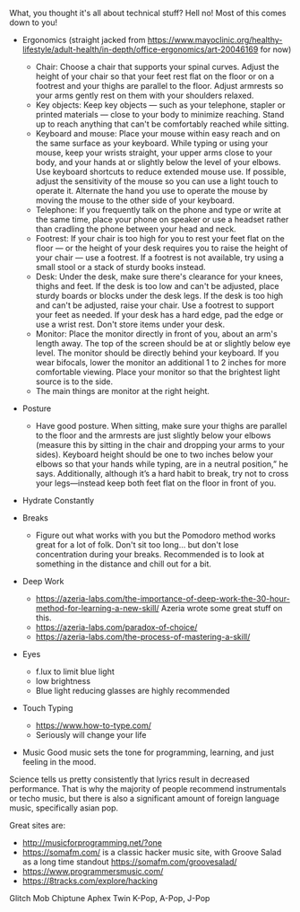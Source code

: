 What, you thought it's all about technical stuff? Hell no! Most of this comes down to you!

* Ergonomics (straight jacked from https://www.mayoclinic.org/healthy-lifestyle/adult-health/in-depth/office-ergonomics/art-20046169 for now)
   * Chair: Choose a chair that supports your spinal curves. Adjust the height of your chair so that your feet rest flat on the floor or on a footrest and your thighs are parallel to the floor. Adjust armrests so your arms gently rest on them with your shoulders relaxed.
   * Key objects: Keep key objects — such as your telephone, stapler or printed materials — close to your body to minimize reaching. Stand up to reach anything that can't be comfortably reached while sitting.
   * Keyboard and mouse: Place your mouse within easy reach and on the same surface as your keyboard. While typing or using your mouse, keep your wrists straight, your upper arms close to your body, and your hands at or slightly below the level of your elbows. Use keyboard shortcuts to reduce extended mouse use. If possible, adjust the sensitivity of the mouse so you can use a light touch to operate it. Alternate the hand you use to operate the mouse by moving the mouse to the other side of your keyboard.
   * Telephone: If you frequently talk on the phone and type or write at the same time, place your phone on speaker or use a headset rather than cradling the phone between your head and neck.
   * Footrest: If your chair is too high for you to rest your feet flat on the floor — or the height of your desk requires you to raise the height of your chair — use a footrest. If a footrest is not available, try using a small stool or a stack of sturdy books instead.
   * Desk: Under the desk, make sure there's clearance for your knees, thighs and feet. If the desk is too low and can't be adjusted, place sturdy boards or blocks under the desk legs. If the desk is too high and can't be adjusted, raise your chair. Use a footrest to support your feet as needed. If your desk has a hard edge, pad the edge or use a wrist rest. Don't store items under your desk.
   * Monitor: Place the monitor directly in front of you, about an arm's length away. The top of the screen should be at or slightly below eye level. The monitor should be directly behind your keyboard. If you wear bifocals, lower the monitor an additional 1 to 2 inches for more comfortable viewing. Place your monitor so that the brightest light source is to the side.
   * The main things are monitor at the right height.
   
* Posture 
   * Have good posture. When sitting, make sure your thighs are parallel to the floor and the armrests are just slightly below your elbows (measure this by sitting in the chair and dropping your arms to your sides). Keyboard height should be one to two inches below your elbows so that your hands while typing, are in a neutral position,” he says. Additionally, although it’s a hard habit to break, try not to cross your legs—instead keep both feet flat on the floor in front of you.
   
* Hydrate Constantly

* Breaks
   * Figure out what works with you but the Pomodoro method works great for a lot of folk. Don't sit too long... but don't lose concentration during your breaks. Recommended is to look at something in the distance and chill out for a bit.
   
* Deep Work
   * https://azeria-labs.com/the-importance-of-deep-work-the-30-hour-method-for-learning-a-new-skill/ Azeria wrote some great stuff on this. 
   * https://azeria-labs.com/paradox-of-choice/
   * https://azeria-labs.com/the-process-of-mastering-a-skill/
   
* Eyes
   * f.lux to limit blue light
   * low brightness
   * Blue light reducing glasses are highly recommended
   
   
* Touch Typing
   * https://www.how-to-type.com/
   * Seriously will change your life
   
* Music
 Good music sets the tone for programming, learning, and just feeling in the mood.
 
 Science tells us pretty consistently that lyrics result in decreased performance. That is why the majority of people recommend instrumentals or techo music, but there is also a significant amount of foreign language music, specifically asian pop. 
 
 Great sites are:
 * http://musicforprogramming.net/?one
 * https://somafm.com/ is a classic hacker music site, with Groove Salad as a long time standout https://somafm.com/groovesalad/
 * https://www.programmersmusic.com/
 * https://8tracks.com/explore/hacking
 

 Glitch Mob
 Chiptune
 Aphex Twin
 K-Pop, A-Pop, J-Pop
  
